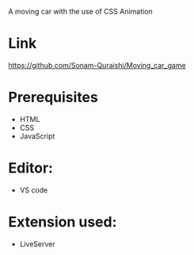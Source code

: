 A moving car with the use of CSS Animation 
# **Link** 

https://github.com/Sonam-Quraishi/Moving_car_game


# **Prerequisites**

- HTML
- CSS
- JavaScript

# **Editor:**
 - VS code

# **Extension used:**
- LiveServer



